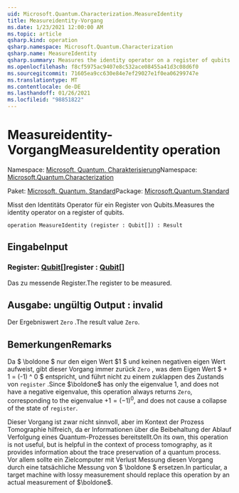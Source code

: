 ```yaml
---
uid: Microsoft.Quantum.Characterization.MeasureIdentity
title: Measureidentity-Vorgang
ms.date: 1/23/2021 12:00:00 AM
ms.topic: article
qsharp.kind: operation
qsharp.namespace: Microsoft.Quantum.Characterization
qsharp.name: MeasureIdentity
qsharp.summary: Measures the identity operator on a register of qubits.
ms.openlocfilehash: f8cf5975ac9407e8c532ace08455a41d3c08d6f0
ms.sourcegitcommit: 71605ea9cc630e84e7ef29027e1f0ea06299747e
ms.translationtype: MT
ms.contentlocale: de-DE
ms.lasthandoff: 01/26/2021
ms.locfileid: "98851822"
---
```

# <a name="measureidentity-operation"></a><span data-ttu-id="0a882-102">Measureidentity-Vorgang</span><span class="sxs-lookup"><span data-stu-id="0a882-102">MeasureIdentity operation</span></span>

<span data-ttu-id="0a882-103">Namespace: [Microsoft. Quantum. Charakterisierung](xref:Microsoft.Quantum.Characterization)</span><span class="sxs-lookup"><span data-stu-id="0a882-103">Namespace: [Microsoft.Quantum.Characterization](xref:Microsoft.Quantum.Characterization)</span></span>

<span data-ttu-id="0a882-104">Paket: [Microsoft. Quantum. Standard](https://nuget.org/packages/Microsoft.Quantum.Standard)</span><span class="sxs-lookup"><span data-stu-id="0a882-104">Package: [Microsoft.Quantum.Standard](https://nuget.org/packages/Microsoft.Quantum.Standard)</span></span>


<span data-ttu-id="0a882-105">Misst den Identitäts Operator für ein Register von Qubits.</span><span class="sxs-lookup"><span data-stu-id="0a882-105">Measures the identity operator on a register of qubits.</span></span>

```qsharp
operation MeasureIdentity (register : Qubit[]) : Result
```


## <a name="input"></a><span data-ttu-id="0a882-106">Eingabe</span><span class="sxs-lookup"><span data-stu-id="0a882-106">Input</span></span>

### <a name="register--qubit"></a><span data-ttu-id="0a882-107">Register: [Qubit](xref:microsoft.quantum.lang-ref.qubit)[]</span><span class="sxs-lookup"><span data-stu-id="0a882-107">register : [Qubit](xref:microsoft.quantum.lang-ref.qubit)[]</span></span>

<span data-ttu-id="0a882-108">Das zu messende Register.</span><span class="sxs-lookup"><span data-stu-id="0a882-108">The register to be measured.</span></span>



## <a name="output--__invalidresult__"></a><span data-ttu-id="0a882-109">Ausgabe: __ungültig <Result>__</span><span class="sxs-lookup"><span data-stu-id="0a882-109">Output : __invalid<Result>__</span></span>

<span data-ttu-id="0a882-110">Der Ergebniswert `Zero` .</span><span class="sxs-lookup"><span data-stu-id="0a882-110">The result value `Zero`.</span></span>

## <a name="remarks"></a><span data-ttu-id="0a882-111">Bemerkungen</span><span class="sxs-lookup"><span data-stu-id="0a882-111">Remarks</span></span>

<span data-ttu-id="0a882-112">Da $ \boldone $ nur den eigen Wert $1 $ und keinen negativen eigen Wert aufweist, gibt dieser Vorgang immer zurück `Zero` , was dem Eigen Wert $ + 1 = (-1) ^ 0 $ entspricht, und führt nicht zu einem zuklappen des Zustands von `register` .</span><span class="sxs-lookup"><span data-stu-id="0a882-112">Since $\boldone$ has only the eigenvalue $1$, and does not have a negative eigenvalue, this operation always returns `Zero`, corresponding to the eigenvalue $+1 = (-1)^0$, and does not cause a collapse of the state of `register`.</span></span>

<span data-ttu-id="0a882-113">Dieser Vorgang ist zwar nicht sinnvoll, aber im Kontext der Prozess Tomographie hilfreich, da er Informationen über die Beibehaltung der Ablauf Verfolgung eines Quantum-Prozesses bereitstellt.</span><span class="sxs-lookup"><span data-stu-id="0a882-113">On its own, this operation is not useful, but is helpful in the context of process tomography, as it provides information about the trace preservation of a quantum process.</span></span>
<span data-ttu-id="0a882-114">Vor allem sollte ein Zielcomputer mit Verlust Messung diesen Vorgang durch eine tatsächliche Messung von $ \boldone $ ersetzen.</span><span class="sxs-lookup"><span data-stu-id="0a882-114">In particular, a target machine with lossy measurement should replace this operation by an actual measurement of $\boldone$.</span></span>